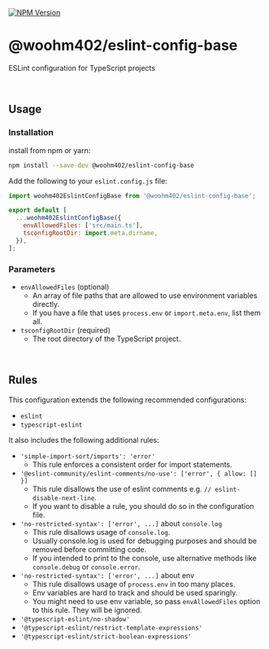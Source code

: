 [![NPM Version](https://img.shields.io/npm/v/%40woohm402%2Feslint-config-base)](https://www.npmjs.com/package/@woohm402/eslint-config-base)

# @woohm402/eslint-config-base

ESLint configuration for TypeScript projects

<br />

## Usage

### Installation

install from npm or yarn:

```sh
npm install --save-dev @woohm402/eslint-config-base
```

Add the following to your `eslint.config.js` file:

```js
import woohm402EslintConfigBase from '@woohm402/eslint-config-base';

export default [
  ...woohm402EslintConfigBase({
    envAllowedFiles: ['src/main.ts'],
    tsconfigRootDir: import.meta.dirname,
  }),
];
```

### Parameters

- `envAllowedFiles` (optional)
  - An array of file paths that are allowed to use environment variables directly.
  - If you have a file that uses `process.env` or `import.meta.env`, list them all.
- `tsconfigRootDir` (required)
  - The root directory of the TypeScript project.

<br />

## Rules

This configuration extends the following recommended configurations:

- `eslint`
- `typescript-eslint`

It also includes the following additional rules:

- `'simple-import-sort/imports': 'error'`
  - This rule enforces a consistent order for import statements.
- `'@eslint-community/eslint-comments/no-use': ['error', { allow: [] }]`
  - This rule disallows the use of eslint comments e.g. `// eslint-disable-next-line`.
  - If you want to disable a rule, you should do so in the configuration file.
- `'no-restricted-syntax': ['error', ...]` about `console.log`
  - This rule disallows usage of `console.log`.
  - Usually console.log is used for debugging purposes and should be removed before committing code.
  - If you intended to print to the console, use alternative methods like `console.debug` or `console.error`.
- `'no-restricted-syntax': ['error', ...]` about env
  - This rule disallows usage of `process.env` in too many places.
  - Env variables are hard to track and should be used sparingly.
  - You might need to use env variable, so pass `envAllowedFiles` option to this rule. They will be ignored.
- `'@typescript-eslint/no-shadow'`
- `'@typescript-eslint/restrict-template-expressions'`
- `'@typescript-eslint/strict-boolean-expressions'`
